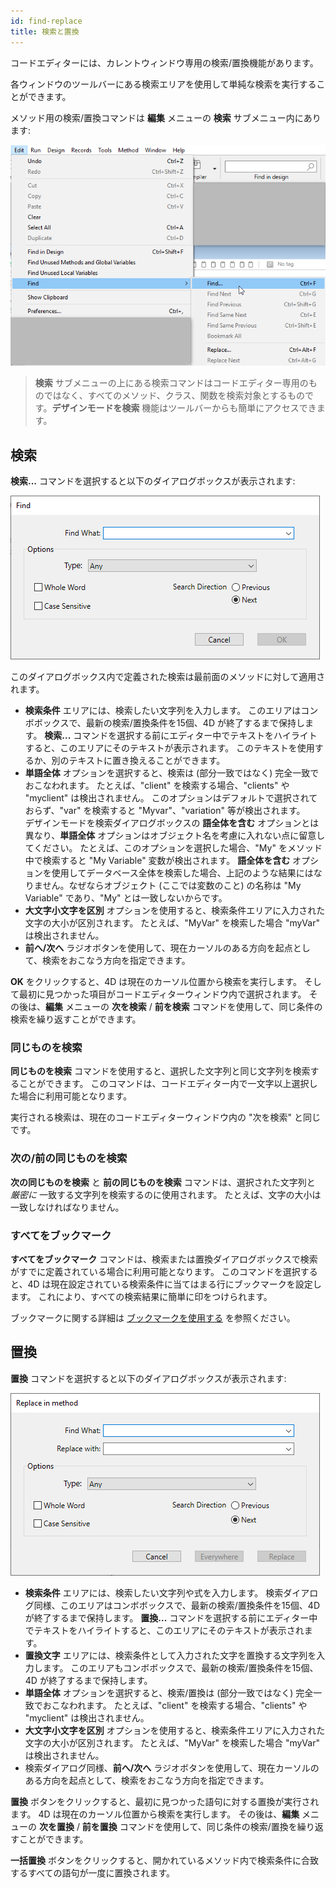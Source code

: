 ```yaml
---
id: find-replace
title: 検索と置換
---
```


コードエディターには、カレントウィンドウ専用の検索/置換機能があります。

各ウィンドウのツールバーにある検索エリアを使用して単純な検索を実行することができます。

メソッド用の検索/置換コマンドは **編集** メニューの **検索** サブメニュー内にあります:

![find-replace](../assets/en/code-editor/find-replace-1.png)

> **検索** サブメニューの上にある検索コマンドはコードエディター専用のものではなく、すべてのメソッド、クラス、関数を検索対象とするものです。**デザインモードを検索** 機能はツールバーからも簡単にアクセスできます。

## 検索

**検索...** コマンドを選択すると以下のダイアログボックスが表示されます:

![検索ダイアログ](../assets/en/code-editor/find-dialog.png)

このダイアログボックス内で定義された検索は最前面のメソッドに対して適用されます。

- **検索条件** エリアには、検索したい文字列を入力します。 このエリアはコンボボックスで、最新の検索/置換条件を15個、4D が終了するまで保持します。 **検索...** コマンドを選択する前にエディター中でテキストをハイライトすると、このエリアにそのテキストが表示されます。 このテキストを使用するか、別のテキストに置き換えることができます。
- **単語全体** オプションを選択すると、検索は (部分一致ではなく) 完全一致でおこなわれます。 たとえば、"client" を検索する場合、"clients" や "myclient" は検出されません。 このオプションはデフォルトで選択されておらず、"var" を検索すると "Myvar"、"variation" 等が検出されます。<br /> デザインモードを検索ダイアログボックスの **語全体を含む** オプションとは異なり、**単語全体** オプションはオブジェクト名を考慮に入れない点に留意してください。 たとえば、このオプションを選択した場合、"My" をメソッド中で検索すると "My Variable" 変数が検出されます。 **語全体を含む** オプションを使用してデータベース全体を検索した場合、上記のような結果にはなりません。なぜならオブジェクト (ここでは変数のこと) の名称は "My Variable" であり、"My" とは一致しないからです。
- **大文字小文字を区別** オプションを使用すると、検索条件エリアに入力された文字の大小が区別されます。 たとえば、"MyVar" を検索した場合 "myVar" は検出されません。
- **前へ/次へ** ラジオボタンを使用して、現在カーソルのある方向を起点として、検索をおこなう方向を指定できます。

**OK** をクリックすると、4D は現在のカーソル位置から検索を実行します。 そして最初に見つかった項目がコードエディターウィンドウ内で選択されます。 その後は、**編集** メニューの **次を検索** / **前を検索** コマンドを使用して、同じ条件の検索を繰り返すことができます。

### 同じものを検索

**同じものを検索** コマンドを使用すると、選択した文字列と同じ文字列を検索することができます。 このコマンドは、コードエディター内で一文字以上選択した場合に利用可能となります。

実行される検索は、現在のコードエディターウィンドウ内の "次を検索" と同じです。

### 次の/前の同じものを検索

**次の同じものを検索** と **前の同じものを検索** コマンドは、選択された文字列と *厳密に* 一致する文字列を検索するのに使用されます。 たとえば、文字の大小は一致しなければなりません。

### すべてをブックマーク

**すべてをブックマーク** コマンドは、検索または置換ダイアログボックスで検索がすでに定義されている場合に利用可能となります。 このコマンドを選択すると、4D は現在設定されている検索条件に当てはまる行にブックマークを設定します。 これにより、すべての検索結果に簡単に印をつけられます。

ブックマークに関する詳細は [ブックマークを使用する](./write-class-method.md#ブックマークを使用する) を参照ください。

## 置換

**置換** コマンドを選択すると以下のダイアログボックスが表示されます:

![検索ダイアログ](../assets/en/code-editor/replace-dialog.png)

- **検索条件** エリアには、検索したい文字列や式を入力します。 検索ダイアログ同様、このエリアはコンボボックスで、最新の検索/置換条件を15個、4D が終了するまで保持します。 **置換...** コマンドを選択する前にエディター中でテキストをハイライトすると、このエリアにそのテキストが表示されます。
- **置換文字** エリアには、検索条件として入力された文字を置換する文字列を入力します。 このエリアもコンボボックスで、最新の検索/置換条件を15個、4D が終了するまで保持します。
- **単語全体** オプションを選択すると、検索/置換は (部分一致ではなく) 完全一致でおこなわれます。 たとえば、"client" を検索する場合、"clients" や "myclient" は検出されません。
- **大文字小文字を区別** オプションを使用すると、検索条件エリアに入力された文字の大小が区別されます。 たとえば、"MyVar" を検索した場合 "myVar" は検出されません。
- 検索ダイアログ同様、**前へ/次へ** ラジオボタンを使用して、現在カーソルのある方向を起点として、検索をおこなう方向を指定できます。

**置換** ボタンをクリックすると、最初に見つかった語句に対する置換が実行されます。 4D は現在のカーソル位置から検索を実行します。 その後は、**編集** メニューの **次を置換** / **前を置換** コマンドを使用して、同じ条件の検索/置換を繰り返すことができます。

**一括置換** ボタンをクリックすると、開かれているメソッド内で検索条件に合致するすべての語句が一度に置換されます。


